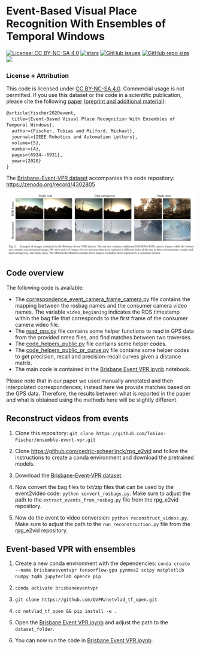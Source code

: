 # Event-Based Visual Place Recognition With Ensembles of Temporal Windows

[![License: CC BY-NC-SA 4.0](https://img.shields.io/badge/License-CC%20BY--NC--SA%204.0-lightgrey.svg?style=flat-square)](https://creativecommons.org/licenses/by-nc-sa/4.0/)
[![stars](https://img.shields.io/github/stars/Tobias-Fischer/ensemble-event-vpr.svg?style=flat-square)](https://github.com/Tobias-Fischer/ensemble-event-vpr/stargazers)
[![GitHub issues](https://img.shields.io/github/issues/Tobias-Fischer/ensemble-event-vpr?style=flat-square)](https://github.com/Tobias-Fischer/ensemble-event-vpr/issues)
[![GitHub repo size](https://img.shields.io/github/repo-size/Tobias-Fischer/ensemble-event-vpr.svg?style=flat-square)](./README.md)
<a href="https://qcr.github.io" alt="QUT Centre for Robotics Open Source"><img src="https://img.shields.io/badge/collection-QUT%20Robotics-%23043d71?style=flat-square" /></a>

### License + Attribution
This code is licensed under [CC BY-NC-SA 4.0](https://creativecommons.org/licenses/by-nc-sa/4.0/). Commercial usage is not permitted. If you use this dataset or the code in a scientific publication, please cite the following [paper](http://doi.org/10.1109/LRA.2020.3025505) ([preprint and additional material](https://arxiv.org/abs/2006.02826)):

```
@article{fischer2020event,
  title={Event-Based Visual Place Recognition With Ensembles of Temporal Windows},
  author={Fischer, Tobias and Milford, Michael},
  journal={IEEE Robotics and Automation Letters},
  volume={5},
  number={4},
  pages={6924--6931},
  year={2020}
}
```

The [Brisbane-Event-VPR dataset](https://zenodo.org/record/4302805) accompanies this code repository: https://zenodo.org/record/4302805

![Dataset preview](./dataset.png)


## Code overview
The following code is available:
- The [correspondence_event_camera_frame_camera.py](./correspondence_event_camera_frame_camera.py) file contains the mapping between the rosbag names and the consumer camera video names. The variable `video_beginning` indicates the ROS timestamp within the bag file that corresponds to the first frame of the consumer camera video file.
- The [read_gps.py](./read_gps.py) file contains some helper functions to read in GPS data from the provided nmea files, and find matches between two traverses.
- The [code_helpers_public.py](./code_helpers_public.py) file contains some helper codes.
- The [code_helpers_public_pr_curve.py](./code_helpers_public_pr_curve.py) file contains some helper codes to get precision, recall and precision-recall curves given a distance matrix.
- The main code is contained in the [Brisbane Event VPR.ipynb](./Brisbane%20Event%20VPR.ipynb) notebook.

Please note that in our paper we used manually annotated and then interpolated correspondences; instead here we provide matches based on the GPS data. Therefore, the results between what is reported in the paper and what is obtained using the methods here will be slightly different.

## Reconstruct videos from events
1. Clone this repository: `git clone https://github.com/Tobias-Fischer/ensemble-event-vpr.git`

1. Clone https://github.com/cedric-scheerlinck/rpg_e2vid and follow the instructions to create a conda environment and download the pretrained models.

1. Download the [Brisbane-Event-VPR dataset](https://zenodo.org/record/4302805).

1. Now convert the bag files to txt/zip files that can be used by the event2video code: `python convert_rosbags.py`. Make sure to adjust the path to the `extract_events_from_rosbag.py` file from the rpg_e2vid repository.

1. Now do the event to video conversion: `python reconstruct_videos.py`. Make sure to adjust the path to the `run_reconstruction.py` file from the rpg_e2vid repository.

## Event-based VPR with ensembles
1. Create a new conda environment with the dependencies: `conda create --name brisbaneeventvpr tensorflow-gpu pynmea2 scipy matplotlib numpy tqdm jupyterlab opencv pip`

1. `conda activate brisbaneeventvpr`

1. `git clone https://github.com/QVPR/netvlad_tf_open.git`

1. `cd netvlad_tf_open && pip install -e .`

1. Open the [Brisbane Event VPR.ipynb](./Brisbane%20Event%20VPR.ipynb) and adjust the path to the `dataset_folder`.

1. You can now run the code in [Brisbane Event VPR.ipynb](./Brisbane%20Event%20VPR.ipynb).